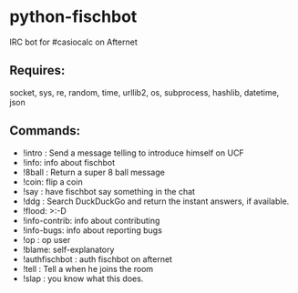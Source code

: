 python-fischbot
===============

IRC bot for #casiocalc on Afternet

Requires:
---------
socket, sys, re, random, time, urllib2, os, subprocess, hashlib, datetime, json

Commands:
---------
* !intro <name>: Send a message telling <name> to introduce himself on UCF
* !info: info about fischbot
* !8ball <query>: Return a super 8 ball message
* !coin: flip a coin
* !say <message>: have fischbot say something in the chat
* !ddg <query>: Search DuckDuckGo and return the instant answers, if available.
* !flood: >:-D
* !info-contrib: info about contributing
* !info-bugs: info about reporting bugs
* !op <pass> <user>: op user
* !blame: self-explanatory
* !authfischbot <pass>: auth fischbot on afternet
* !tell <user> <message>: Tell <user> a <message> when he joins the room
* !slap <user>: you know what this does.
